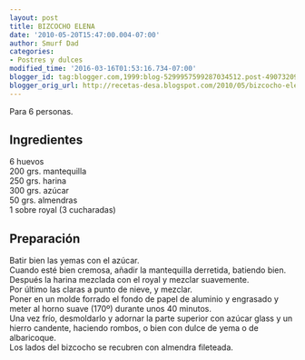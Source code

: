```yaml
---
layout: post
title: BIZCOCHO ELENA
date: '2010-05-20T15:47:00.004-07:00'
author: Smurf Dad
categories:
- Postres y dulces
modified_time: '2016-03-16T01:53:16.734-07:00'
blogger_id: tag:blogger.com,1999:blog-5299957599287034512.post-4907320949689533245
blogger_orig_url: http://recetas-desa.blogspot.com/2010/05/bizcocho-elena.html
---
```


Para 6 personas.<br><h2>Ingredientes</h2><p>6 huevos<br/>200 grs. mantequilla<br/>250 grs. harina<br/>300 grs. az&uacute;car<br/>50 grs. almendras<br/>1 sobre royal (3 cucharadas)</p><h2>Preparaci&oacute;n</h2><p>Batir bien las yemas con el az&uacute;car.<br/>Cuando est&eacute; bien cremosa, a&ntilde;adir la mantequilla derretida, batiendo bien.<br/>Despu&eacute;s la harina mezclada con el royal y mezclar suavemente.<br/>Por &uacute;ltimo las claras a punto de nieve, y mezclar.<br/>Poner en un molde forrado el fondo de papel de aluminio y engrasado y meter al horno suave (170&ordm;) durante unos 40 minutos.<br/>Una vez fr&iacute;o, desmoldarlo y adornar la parte superior con az&uacute;car glass y un hierro candente, haciendo rombos, o bien con dulce de yema o de albaricoque.<br/>Los lados del bizcocho se recubren con almendra fileteada.</p>
